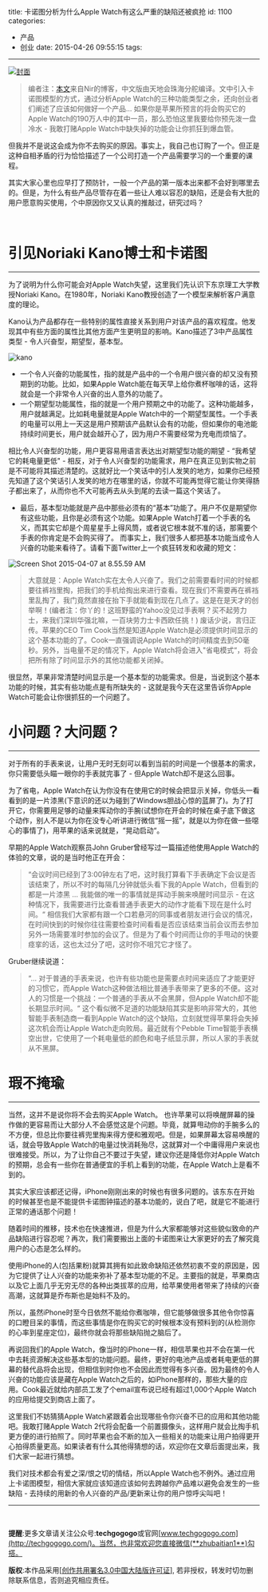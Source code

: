 title: 卡诺图分析为什么Apple Watch有这么严重的缺陷还被疯抢
id: 1100
categories:
  - 产品
  - 创业
date: 2015-04-26 09:55:15
tags:
---

[![封面](http://techgogogo.com/wp-content/uploads/2015/04/封面2.png)](http://techgogogo.com/wp-content/uploads/2015/04/封面2.png)
> 编者注：[本文](http://www.nirandfar.com/2015/04/apple-watch-kano-model.html)来自Nir的博客，中文版由天地会珠海分舵编译。文中引入卡诺图模型的方式，通过分析Apple Watch的三种功能类型之余，还向创业者们阐述了应该如何做好一个产品...
如果你是苹果所预言的将会购买它的Apple Watch的190万人中的其中一员，那么恐怕这里我要给你预先泼一盘冷水 - 我敢打赌Apple Watch中缺失掉的功能会让你抓狂到爆血管。

但我并不是说这会成为你不去购买的原因。事实上，我自己也订购了一个。但正是这种自相矛盾的行为恰恰描述了一个公司打造一个产品需要学习的一个重要的课程。

其实大家心里也应早打了预防针，一般一个产品的第一版本出来都不会好到哪里去的。但是，为什么有些产品尽管存在着一些让人难以容忍的缺陷，还是会有大批的用户愿意购买使用，个中原因你又又认真的推敲过，研究过吗？

&nbsp;

# 引见Noriaki Kano博士和卡诺图

* * *

为了说明为什么你可能会对Apple Watch失望，这里我们先认识下东京理工大学教授Noriaki Kano。在1980年，Noriaki Kano教授创造了一个模型来解析客户满意度的理论。

Kano认为产品都存在一些特别的属性直接关系到用户对该产品的喜欢程度。他发现其中有些方面的属性比其他方面产生更明显的影响。Kano描述了3中产品属性类型 - 令人兴奋型，期望型，基本型。

![kano](http://nireyal.wpengine.netdna-cdn.com/wp-content/uploads/2015/04/Screen-Shot-2015-04-10-at-8.21.36-PM.png)

*   一个令人兴奋的功能属性，指的就是产品中的一个令用户很兴奋的却又没有预期到的功能。比如，如果Apple Watch能在每天早上给你煮杯咖啡的话，这将就会是一个非常令人兴奋的出人意外的功能了。
*   一个期望型功能属性，指的就是一个用户预期之中的功能了。这种功能越多，用户就越满足。比如耗电量就是Apple Watch中的一个期望型属性。一个手表的电量可以用上一天这是用户预期该产品默认会有的功能，但如果你的电池能持续时间更长，用户就会越开心了，因为用户不需要经常为充电而烦恼了。

相比令人兴奋型的功能，用户更容易用语言表达出对期望型功能的期望 - “我希望它的耗电量更低" - 相反，对于令人兴奋型的功能需求，用户在真正见到实物之前是不可能将其描述清楚的。这就好比一个笑话中的引人发笑的地方，如果你已经预先知道了这个笑话引人发笑的地方在哪里的话，你就不可能再觉得它能让你笑得肠子都出来了，从而你也不大可能再去从头到尾的去读一篇这个笑话了。

*   最后，基本型功能就是产品中那些必须有的“基本”功能了。用户不仅是期望你有这些功能，且你是必须有这个功能。如果Apple Watch打着一个手表的名义，而其实它却是个周星星手上得风筒，或者说它根本就不准的话，那需要个手表的你肯定是不会购买得了。
而事实上，我们很多人都把基本功能当成令人兴奋的功能来看待了。请看下面Twitter上一个疯狂转发和收藏的短文：

![Screen Shot 2015-04-07 at 8.55.59 AM](http://nireyal.wpengine.netdna-cdn.com/wp-content/uploads/2015/04/Screen-Shot-2015-04-07-at-8.55.59-AM.png)
> 大意就是：Apple Watch实在太令人兴奋了。我们之前需要看时间的时候都要往裤裆里掏，把我们的手机给掏出来进行查看。现在我们不需要再在裤裆里乱掏了，我门竟然直接在抬下手就能看到现在几点了。这是在是天才的创举啊！(编者注：你丫的！这班野蛮的Yahoo没见过手表啊？买不起劳力士，来我们深圳华强北嘛，一百块劳力士卡西欧任挑！)
废话少说，言归正传。苹果的CEO Tim Cook当然是知道Apple Watch是必须提供时间显示的这个基本功能的了。Cook一直强调说Apple Watch的时间精度去到50毫秒。另外，当电量不足的情况下，Apple Watch将会进入"省电模式“，将会把所有除了时间显示外的其他功能都关闭掉。

很显然，苹果非常清楚时间显示是一个基本型的功能需求。但是，当说到这个基本功能的时候，其实有些功能点是有所缺失的 - 这就是我今天在这里告诉你Apple Watch可能会让你很抓狂的一个问题了。

### 

# 小问题？大问题？

* * *

对于所有的手表来说，让用户无时无刻可以看到当前的时间是一个很基本的需求，你只需要低头瞄一眼你的手表就完事了 - 但Apple Watch却不是这么回事。

为了省电，Apple Watch在认为你没有在使用它的时候会把显示关掉，你低头一看看到的是一片漆黑(下意识的还以为碰到了Windows胆战心惊的蓝屏了)。为了打开它，你需要用足够的动量来挥动你的手腕(试想你在开会的时候在桌子底下做这个动作，别人不是以为你在没专心听讲进行微信“摇一摇”，就是以为你在做一些噁心的事情了)，用苹果的话来说就是，“晃动启动“。

早期的Apple Watch观察员John Gruber曾经写过一篇描述他使用Apple Watch的体验的文章，说的是当时他正在开会：
> “会议时间已经到了3:00钟左右了吧，这时我打算看下手表确定下会议是否该结束了，所以不时的每隔几分钟就低头看下我的Apple Watch，但看到的都是一片漆黑 ... 我能做的唯一的事情就是挥动手腕来唤醒时间显示 - 在这种情况下，我需要进行比查看普通手表更大的动作才能看下现在是什么时间。“
相信我们大家都有跟一个口若悬河的同事或者朋友进行会议的情况，在时间快到的时候你往往需要检查时间看看是否应该结束当前会议而去参加另外一场需要准时参加的会议了。但是为了看个时间而让你的手甩动的快要痉挛的话，这也太过分了吧，这时你不咀咒它才怪了。

Gruber继续说道：
> “... 对于普通的手表来说，也许有些功能也是需要点时间来适应了才能更好的习惯它，而Apple Watch这种做法相比普通手表带来了更多的不便。这对人的习惯是一个挑战：一个普通的手表从不会黑屏，但Apple Watch却不能长期显示时间。“
这个看似微不足道的功能缺陷其实是影响非常大的，其他智能手表制造商一看到Apple Watch的这个缺陷，立刻就觉得苹果将会失掉这次机会而让Apple Watch走向败局。最近就有个Pebble Time智能手表横空出世，它使用了一个耗电量低的颜色和电子纸显示屏，所以人家的手表就从不黑屏。

### 

# 瑕不掩瑜

* * *

当然，这并不是说你将不会去购买Apple Watch。 也许苹果可以将唤醒屏幕的操作做的更容易而让大部分人不会感觉这是个问题。毕竟，就算甩动你的手腕多么的不方便，但总比你要往裤兜里掏来得方便和雅观吧。但是，如果屏幕太容易唤醒的话，就会导致Apple Watch的电量过快消耗殆尽，这就算对一个中庸得用户来说也很难接受。所以，为了让你自己不要过于失望，建议你还是降低你对Apple Watch的预期，总会有一些你在普通便宜的手机上看到的功能，在Apple Watch上是看不到的。

其实大家应该都还记得，iPhone刚刚出来的时候也有很多问题的。该东东在开始的时候甚至也是不能提供卡诺图钟描述的基本功能的，说白了吧，就是它不能进行正常的通话那个问题！

随着时间的推移，技术也在快速推进，但是为什么大家都能够对这些貌似致命的产品缺陷进行容忍呢？再次，我们需要搬出上面的卡诺图来让大家更好的去了解究竟用户的心态是怎么样的。

使用iPhone的人(包括果粉)就算其拥有如此致命缺陷还依然初衷不变的原因是，因为它提供了让人兴奋的功能来弥补了基本型功能的不足。主要指的就是，苹果商店以及它上面几乎无穷无尽的各种出类拔萃的应用，给苹果使用者带来了持续的兴奋高潮，这就算是乔布斯也是始料不及的。

所以，虽然iPhone时至今日依然不能给你煮咖啡，但它能够做很多其他令你惊喜的口瞪目呆的事情，而这些事情是你在购买它的时候根本没有预料到的(从检测你的心率到星座定位)，最终你就会将那些缺陷抛之脑后了。

再说回我们的Apple Watch，像当时的iPhone一样，相信苹果也并不会在第一代中去耗资源解决这些基本型的功能问题。最终，更好的电池产品或者耗电更低的屏幕的替代品将会出现，但相信到时你也不会因此而觉得有多兴奋。因为最终的令人兴奋的功能应该是藏在Apple Watch之后的，如iPhone那样的，那些大量的应用。Cook最近就给内部员工发了个email宣布说已经有超过1,000个Apple Watch的应用给提交到商店上面了。

这里我们不妨猜猜Apple Watch紧跟着会出现哪些令你兴奋不已的应用和其他功能吧。我敢打赌Apple Watch 2代将会配备一个前置摄像头，这样用户就会比掏手机更方便的进行拍照了。同时苹果也会不断的加入一些相关的功能来让用户拍得更开心拍得质量更高。如果读者有什么其他得猜想的话，欢迎你在文章后面提出来，我们大家一起进行猜想。

我们对技术都会有爱之深/恨之切的情结，所以Apple Watch也不例外。通过应用上卡诺图模型，相信大家就应该知道应该如何去跨越你产品难以避免会发生的一些缺陷 - 去持续的用新的令人兴奋的产品/更新来让你的用户惊呼尖叫吧！

* * *

&nbsp;

**提醒**:更多文章请关注公众号:**techgogogo**或官网[www.techgogogo.com](http://techgogogo.com/)。当然，也非常欢迎您直接微信(**zhubaitian1**)勾搭。

**版权**:本作品采用[[创作共用署名3.0中国大陆版许可证](http://creativecommons.org/licenses/by/3.0/cn/)], 若非授权，转发时切勿删除联系信息，否则追究相应责任。